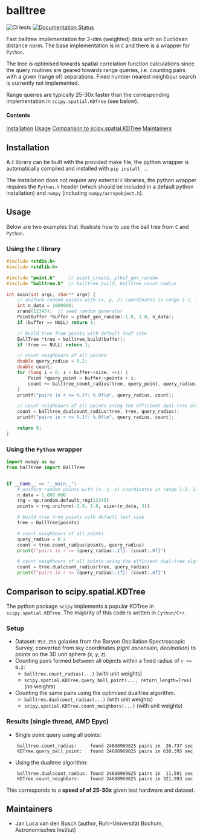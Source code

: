 # balltree

![CI tests](https://github.com/jlvdb/balltree/actions/workflows/python-extension-ci.yml/badge.svg)
[![Documentation Status](https://readthedocs.org/projects/balltree/badge/?version=latest)](https://balltree.readthedocs.io/en/latest/?badge=latest)

Fast balltree implementation for 3-dim (weighted) data with an Euclidean
distance norm. The base implementation is in `C` and there is a wrapper for
`Python`.

The tree is optimised towards spatial correlation function calculations since
the query routines are geared towards range queries, i.e. counting pairs with a
given (range of) separations. Fixed number nearest neighbour search is currently
not implemented.

Range queries are typically 25-30x faster than the corresponding implementation
in `scipy.spatial.KDTree` (see below).

#### Contents
[Installation](#installation)
[Usage](#usage)
[Comparison to scipy.spatial.KDTree](#comparison-to-scipyspatialkdtree)
[Maintainers](#maintainers)


## Installation

A `C` library can be built with the provided make file, the python wrapper is
automatically compiled and installed with `pip install .`.

The installation does not require any external `C` libraries, the python wrapper
requires the `Python.h` header (which should be included in a default python
installation) and `numpy` (including `numpy/arrayobject.h`).


## Usage

Below are two examples that illustrate how to use the ball tree from `C` and
`Python`.

### Using the `C` library

```c
#include <stdio.h>
#include <stdlib.h>

#include "point.h"     // point_create, ptbuf_gen_random
#include "balltree.h"  // balltree_build, balltree_count_radius

int main(int argc, char** argv) {
    // uniform random points with (x, y, z) coordinates in range [-1, 1)
    int n_data = 1000000;
    srand(12345);  // seed random generator
    PointBuffer *buffer = ptbuf_gen_random(-1.0, 1.0, n_data);
    if (buffer == NULL) return 1;

    // build tree from points with default leaf size
    BallTree *tree = balltree_build(buffer);
    if (tree == NULL) return 1;

    // count neighbours of all points
    double query_radius = 0.2;
    double count;
    for (long i = 0; i < buffer->size; ++i) {
        Point *query_point = buffer->points + i;
        count += balltree_count_radius(tree, query_point, query_radius);
    }
    printf("pairs in r <= %.1f: %.0f\n", query_radius, count);

    // count neighbours of all points using the efficient dual-tree algorithm
    count = balltree_dualcount_radius(tree, tree, query_radius);
    printf("pairs in r <= %.1f: %.0f\n", query_radius, count);

    return 0;
}
```

### Using the `Python` wrapper

```python
import numpy as np
from balltree import BallTree


if __name__ == "__main__":
    # uniform random points with (x, y, z) coordinates in range [-1, 1)
    n_data = 1_000_000
    rng = np.random.default_rng(12345)
    points = rng.uniform(-1.0, 1.0, size=(n_data, 3))

    # build tree from points with default leaf size
    tree = BallTree(points)

    # count neighbours of all points
    query_radius = 0.2
    count = tree.count_radius(points, query_radius)
    print(f"pairs in r <= {query_radius:.1f}: {count:.0f}")

    # count neighbours of all points using the efficient dual-tree algorithm
    count = tree.dualcount_radius(tree, query_radius)
    print(f"pairs in r <= {query_radius:.1f}: {count:.0f}")
```


## Comparison to scipy.spatial.KDTree

The python package `scipy` implements a popular KDTree in
`scipy.spatial.KDTree`. The majority of this code is written in `Cython/C++`.

### Setup

- Dataset: `953,255` galaxies from the Baryon Oscillation Spectroscopic Survey,
  converted from sky coordinates *(right ascension, declination)* to points on the
  3D unit sphere *(x, y, z)*.
- Counting pairs formed between all objects within a fixed radius of `r <= 0.2`:
    - `balltree.count_radius(...)` (with unit weights)
    - `scipy.spatial.KDTree.query_ball_point(..., return_length=True)` (no weights)
- Counting the same pairs using the optimised dualtree algorithm.
    - `balltree.dualcount_radius(...)` (with unit weights)
    - `scipy.spatial.KDTree.count_neighbors(...)` (with unit weights)

### Results (single thread, AMD Epyc)

- Single point query using all points:
```
    balltree.count_radius:     found 24688969825 pairs in  26.737 sec
    KDTree.query_ball_point:   found 24688969825 pairs in 630.395 sec
```
- Using the dualtree algorithm:
```
    balltree.dualcount_radius: found 24688969825 pairs in  11.591 sec
    KDTree.count_neighbors:    found 24688969825 pairs in 321.993 sec
```

This corresponds to a **speed of of 25-30x** given test hardware and dataset.


## Maintainers

- Jan Luca van den Busch (author, Ruhr-Universität Bochum, Astronomisches Institut)
